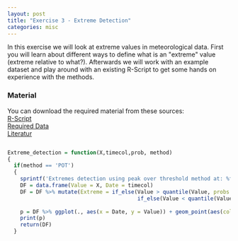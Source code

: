 ```yaml
---
layout: post
title: "Exercise 3 - Extreme Detection"
categories: misc
---
```


In this exercise we will look at extreme values in meteorological data. First you will learn about different ways to define what is an "extreme" 
value (extreme relative to what?). Afterwards we will work with an example dataset and play around with an existing R-Script to 
get some hands on experience with the methods.

### Material
You can download the required material from these sources:  
[R-Script](Extreme_detection_script.R)  
[Required Data](Tair_TS_CH-Dav_1997_2018.RData)  
[Literatur](wmo-td_1500_en.pdf)  

```r

Extreme_detection = function(X,timecol,prob, method) 
{
  if(method == 'POT')
  {
    sprintf('Extremes detection using peak over threshold method at: %f percentile',prob)
    DF = data.frame(Value = X, Date = timecol)
    DF = DF %>% mutate(Extreme = if_else(Value > quantile(Value, probs = prob*0.01, na.rm = TRUE), 'Extreme-high',
                                         if_else(Value < quantile(Value, probs = (1- prob*0.01), na.rm = TRUE), 'Extreme-low', 'Not-Extreme')))  ## selecting values higher and lower than the percentile
    
    p = DF %>% ggplot(., aes(x = Date, y = Value)) + geom_point(aes(color = Extreme)) + geom_line(linewidth = 0.4) + theme_bw()
    print(p)
    return(DF)
  }
  ```